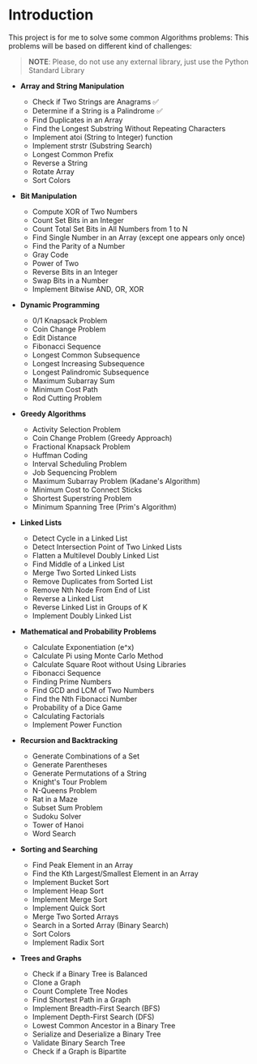 # Introduction
This project is for me to solve some common Algorithms problems: This problems will be based on different kind of challenges:

>**__NOTE__**: Please, do not use any external library, just use the Python Standard Library

- **Array and String Manipulation**
  - Check if Two Strings are Anagrams ✅
  - Determine if a String is a Palindrome ✅
  - Find Duplicates in an Array
  - Find the Longest Substring Without Repeating Characters
  - Implement atoi (String to Integer) function
  - Implement strstr (Substring Search)
  - Longest Common Prefix
  - Reverse a String
  - Rotate Array
  - Sort Colors

- **Bit Manipulation**
  - Compute XOR of Two Numbers
  - Count Set Bits in an Integer
  - Count Total Set Bits in All Numbers from 1 to N
  - Find Single Number in an Array (except one appears only once)
  - Find the Parity of a Number
  - Gray Code
  - Power of Two
  - Reverse Bits in an Integer
  - Swap Bits in a Number
  - Implement Bitwise AND, OR, XOR

- **Dynamic Programming**
  - 0/1 Knapsack Problem
  - Coin Change Problem
  - Edit Distance
  - Fibonacci Sequence
  - Longest Common Subsequence
  - Longest Increasing Subsequence
  - Longest Palindromic Subsequence
  - Maximum Subarray Sum
  - Minimum Cost Path
  - Rod Cutting Problem

- **Greedy Algorithms**
  - Activity Selection Problem
  - Coin Change Problem (Greedy Approach)
  - Fractional Knapsack Problem
  - Huffman Coding
  - Interval Scheduling Problem
  - Job Sequencing Problem
  - Maximum Subarray Problem (Kadane's Algorithm)
  - Minimum Cost to Connect Sticks
  - Shortest Superstring Problem
  - Minimum Spanning Tree (Prim's Algorithm)

- **Linked Lists**
  - Detect Cycle in a Linked List
  - Detect Intersection Point of Two Linked Lists
  - Flatten a Multilevel Doubly Linked List
  - Find Middle of a Linked List
  - Merge Two Sorted Linked Lists
  - Remove Duplicates from Sorted List
  - Remove Nth Node From End of List
  - Reverse a Linked List
  - Reverse Linked List in Groups of K
  - Implement Doubly Linked List

- **Mathematical and Probability Problems**
  - Calculate Exponentiation (e^x)
  - Calculate Pi using Monte Carlo Method
  - Calculate Square Root without Using Libraries
  - Fibonacci Sequence
  - Finding Prime Numbers
  - Find GCD and LCM of Two Numbers
  - Find the Nth Fibonacci Number
  - Probability of a Dice Game
  - Calculating Factorials
  - Implement Power Function

- **Recursion and Backtracking**
  - Generate Combinations of a Set
  - Generate Parentheses
  - Generate Permutations of a String
  - Knight's Tour Problem
  - N-Queens Problem
  - Rat in a Maze
  - Subset Sum Problem
  - Sudoku Solver
  - Tower of Hanoi
  - Word Search

- **Sorting and Searching**
  - Find Peak Element in an Array
  - Find the Kth Largest/Smallest Element in an Array
  - Implement Bucket Sort
  - Implement Heap Sort
  - Implement Merge Sort
  - Implement Quick Sort
  - Merge Two Sorted Arrays
  - Search in a Sorted Array (Binary Search)
  - Sort Colors
  - Implement Radix Sort

- **Trees and Graphs**
  - Check if a Binary Tree is Balanced
  - Clone a Graph
  - Count Complete Tree Nodes
  - Find Shortest Path in a Graph
  - Implement Breadth-First Search (BFS)
  - Implement Depth-First Search (DFS)
  - Lowest Common Ancestor in a Binary Tree
  - Serialize and Deserialize a Binary Tree
  - Validate Binary Search Tree
  - Check if a Graph is Bipartite
